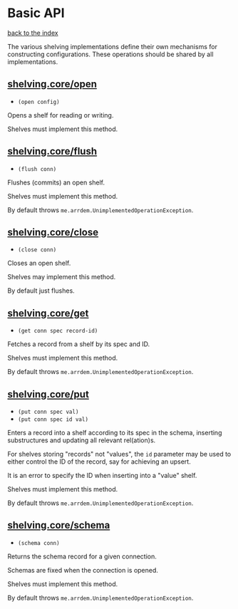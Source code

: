 # Basic API

[back to the index](/README.md#usage)

The various shelving implementations define their own mechanisms for constructing
configurations. These operations should be shared by all implementations.

## [shelving.core/open](/src/main/clj/shelving/core.clj#L39)
 - `(open config)`

Opens a shelf for reading or writing.

Shelves must implement this method.

## [shelving.core/flush](/src/main/clj/shelving/core.clj#L51)
 - `(flush conn)`

Flushes (commits) an open shelf.

Shelves must implement this method.

By default throws `me.arrdem.UnimplementedOperationException`.

## [shelving.core/close](/src/main/clj/shelving/core.clj#L65)
 - `(close conn)`

Closes an open shelf.

Shelves may implement this method.

By default just flushes.

## [shelving.core/get](/src/main/clj/shelving/core.clj#L80)
 - `(get conn spec record-id)`

Fetches a record from a shelf by its spec and ID.

Shelves must implement this method.

By default throws `me.arrdem.UnimplementedOperationException`.

## [shelving.core/put](/src/main/clj/shelving/core.clj#L92)
 - `(put conn spec val)`
 - `(put conn spec id val)`

Enters a record into a shelf according to its spec in the schema, inserting substructures and updating all relevant rel(ation)s.

For shelves storing "records" not "values", the `id` parameter may be used to either control the ID of the record, say for achieving an upsert.

It is an error to specify the ID when inserting into a "value" shelf.

Shelves must implement this method.

By default throws `me.arrdem.UnimplementedOperationException`.

## [shelving.core/schema](/src/main/clj/shelving/core.clj#L114)
 - `(schema conn)`

Returns the schema record for a given connection.

Schemas are fixed when the connection is opened.

Shelves must implement this method.

By default throws `me.arrdem.UnimplementedOperationException`.

